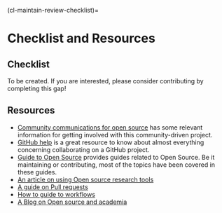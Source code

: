 (cl-maintain-review-checklist)=
# Checklist and Resources

## Checklist

To be created. If you are interested, please consider contributing by completing this gap!

## Resources
* [Community communications for open source](https://the-turing-way.netlify.app/open-source-comms/intro.html) has some relevant information for getting involved with this community-driven project.
* [GitHub help](https://help.github.com/en) is a great resource to know about almost everything concerning collaborating on a GitHub project.
* [Guide to Open Source](https://opensource.guide/) provides guides related to Open Source. Be it maintaining or contributing, most of the topics have been covered in these guides.
* [An article on using Open source research tools](https://opensource.com/education/15/11/tools-analyze-collaborate-share-research)
* [A guide on Pull requests](https://www.atlassian.com/blog/git/written-unwritten-guide-pull-requests)
* [How to guide to workflows](https://www.atlassian.com/git/tutorials/comparing-workflows)
* [A Blog on Open source and academia](https://opensource.com/article/19/9/how-open-source-academic-work)
